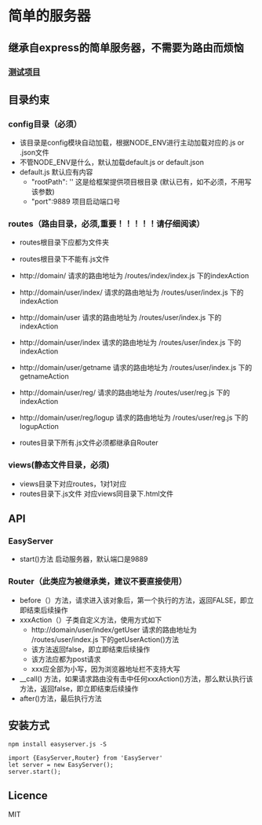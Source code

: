 # 简单的服务器
## 继承自express的简单服务器，不需要为路由而烦恼
### [测试项目](https://github.com/332065255/easy_test)

## 目录约束
### config目录（必须）
* 该目录是config模块自动加载，根据NODE_ENV进行主动加载对应的.js or .json文件
* 不管NODE_ENV是什么，默认加载default.js or default.json
* default.js 默认应有内容
	* 	"rootPath": ''    这是给框架提供项目根目录 (默认已有，如不必须，不用写该参数)
	*  "port":9889       项目启动端口号

	
### routes（路由目录，必须,重要！！！！！请仔细阅读）
* routes根目录下应都为文件夹
* routes根目录下不能有.js文件
* http://domain/ 请求的路由地址为 /routes/index/index.js 下的indexAction
* http://domain/user/index/ 请求的路由地址为 /routes/user/index.js 下的indexAction

* http://domain/user 请求的路由地址为 /routes/user/index.js 下的indexAction

* http://domain/user/index 请求的路由地址为 /routes/user/index.js 下的indexAction
* http://domain/user/getname 请求的路由地址为 /routes/user/index.js 下的getnameAction
* http://domain/user/reg/ 请求的路由地址为 /routes/user/reg.js 下的indexAction
* http://domain/user/reg/logup 请求的路由地址为 /routes/user/reg.js 下的logupAction
* routes目录下所有.js文件必须都继承自Router
	
### views(静态文件目录，必须)
* views目录下对应routes，1对1对应
* routes目录下.js文件 对应views同目录下.html文件



## API
### EasyServer
* start()方法 启动服务器，默认端口是9889

### Router（此类应为被继承类，建议不要直接使用）
* before（）方法，请求进入该对象后，第一个执行的方法，返回FALSE，即立即结束后续操作
* xxxAction（）子类自定义方法，使用方式如下
	* http://domain/user/index/getUser 请求的路由地址为 /routes/user/index.js 下的getUserAction()方法
	* 该方法返回false，即立即结束后续操作
	* 该方法应都为post请求
	* xxx应全部为小写，因为浏览器地址栏不支持大写
* __call() 方法，如果请求路由没有击中任何xxxAction()方法，那么默认执行该方法，返回false，即立即结束后续操作
* after()方法，最后执行方法
	



## 安装方式
```
npm install easyserver.js -S

import {EasyServer,Router} from 'EasyServer'
let server = new EasyServer();
server.start();
```

## Licence

MIT